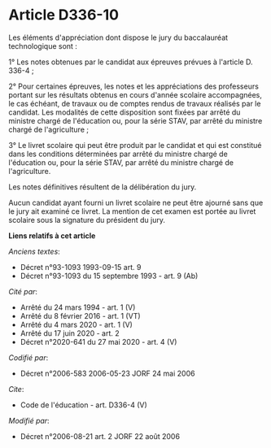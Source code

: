 # Article D336-10

Les éléments d'appréciation dont dispose le jury du baccalauréat technologique sont : 

1° Les notes obtenues par le candidat aux épreuves prévues à l'article D. 336-4 ; 

2° Pour certaines épreuves, les notes et les appréciations des professeurs portant sur les résultats obtenus en cours d'année
scolaire accompagnées, le cas échéant, de travaux ou de comptes rendus de travaux réalisés par le candidat. Les modalités de
cette disposition sont fixées par arrêté du ministre chargé de l'éducation ou, pour la série STAV, par arrêté du ministre
chargé de l'agriculture ; 

3° Le livret scolaire qui peut être produit par le candidat et qui est constitué dans les conditions déterminées par arrêté
du ministre chargé de l'éducation ou, pour la série STAV, par arrêté du ministre chargé de l'agriculture. 

Les notes définitives résultent de la délibération du jury. 

Aucun candidat ayant fourni un livret scolaire ne peut être ajourné sans que le jury ait examiné ce livret. La mention de cet
examen est portée au livret scolaire sous la signature du président du jury.

**Liens relatifs à cet article**

_Anciens textes_:

  - Décret n°93-1093 1993-09-15 art. 9
  - Décret n°93-1093 du 15 septembre 1993 - art. 9 (Ab)

_Cité par_:

  - Arrêté du 24 mars 1994 - art. 1 (V)
  - Arrêté du 8 février 2016 - art. 1 (VT)
  - Arrêté du 4 mars 2020 - art. 1 (V)
  - Arrêté du 17 juin 2020 - art. 2
  - Décret n°2020-641 du 27 mai 2020 - art. 4 (V)

_Codifié par_:

  - Décret n°2006-583 2006-05-23 JORF 24 mai 2006

_Cite_:

  - Code de l'éducation - art. D336-4 (V)

_Modifié par_:

  - Décret n°2006-08-21 art. 2 JORF 22 août 2006
